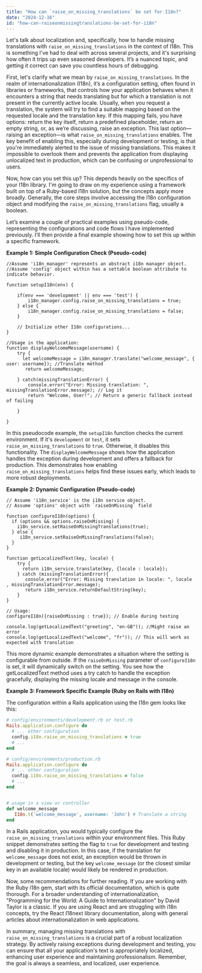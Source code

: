 ```yaml
---
title: "How can `raise_on_missing_translations` be set for I18n?"
date: "2024-12-16"
id: "how-can-raiseonmissingtranslations-be-set-for-i18n"
---
```


Let's talk about localization and, specifically, how to handle missing translations with `raise_on_missing_translations` in the context of I18n. This is something I've had to deal with across several projects, and it's surprising how often it trips up even seasoned developers. It’s a nuanced topic, and getting it correct can save you countless hours of debugging.

First, let's clarify what we mean by `raise_on_missing_translations`. In the realm of internationalization (I18n), it’s a configuration setting, often found in libraries or frameworks, that controls how your application behaves when it encounters a string that needs translating but for which a translation is not present in the currently active locale. Usually, when you request a translation, the system will try to find a suitable mapping based on the requested locale and the translation key. If this mapping fails, you have options: return the key itself, return a predefined placeholder, return an empty string, or, as we’re discussing, raise an exception. This last option—raising an exception—is what `raise_on_missing_translations` enables. The key benefit of enabling this, especially during development or testing, is that you're immediately alerted to the issue of missing translations. This makes it impossible to overlook them and prevents the application from displaying unlocalized text in production, which can be confusing or unprofessional to users.

Now, how can you set this up? This depends heavily on the specifics of your I18n library. I'm going to draw on my experience using a framework built on top of a Ruby-based I18n solution, but the concepts apply more broadly. Generally, the core steps involve accessing the I18n configuration object and modifying the `raise_on_missing_translations` flag, usually a boolean.

Let’s examine a couple of practical examples using pseudo-code, representing the configurations and code flows I have implemented previously. I’ll then provide a final example showing how to set this up within a specific framework.

**Example 1: Simple Configuration Check (Pseudo-code)**

```pseudocode
//Assume 'i18n_manager' represents an abstract i18n manager object.
//Assume 'config' object within has a settable boolean attribute to indicate behavior.

function setupI18n(env) {

    if(env === 'development' || env === 'test') {
        i18n_manager.config.raise_on_missing_translations = true;
    } else {
        i18n_manager.config.raise_on_missing_translations = false;
    }

    // Initialize other I18n configurations...
}

//Usage in the application:
function displayWelcomeMessage(username) {
    try {
      let welcomeMessage = i18n_manager.translate("welcome_message", { user: username}); //Translate method
       return welcomeMessage;

    } catch(missingTranslationError) {
        console.error("Error: Missing translation: ", missingTranslationError.message); // Log it
        return "Welcome, User!"; // Return a generic fallback instead of failing

    }

}
```

In this pseudocode example, the `setupI18n` function checks the current environment. If it's `development` or `test`, it sets `raise_on_missing_translations` to `true`. Otherwise, it disables this functionality. The `displayWelcomeMessage` shows how the application handles the exception during development and offers a fallback for production. This demonstrates how enabling `raise_on_missing_translations` helps find these issues early, which leads to more robust deployments.

**Example 2: Dynamic Configuration (Pseudo-code)**

```pseudocode
// Assume 'i18n_service' is the i18n service object.
// Assume 'options' object with `raiseOnMissing` field

function configureI18n(options) {
  if (options && options.raiseOnMissing) {
    i18n_service.setRaiseOnMissingTranslations(true);
  } else {
     i18n_service.setRaiseOnMissingTranslations(false);
  }
}

function getLocalizedText(key, locale) {
    try {
      return i18n_service.translate(key, {locale : locale});
    } catch (missingTranslationError){
       console.error("Error: Missing translation in locale: ", locale , missingTranslationError.message);
       return i18n_service.returnDefaultString(key);
    }
}

// Usage:
configureI18n({raiseOnMissing : true}); // Enable during testing

console.log(getLocalizedText("greeting", "en-GB")); //Might raise an error
console.log(getLocalizedText("welcome", "fr")); // This will work as expected with translation
```

This more dynamic example demonstrates a situation where the setting is configurable from outside. If the `raiseOnMissing` parameter of `configureI18n` is set, it will dynamically switch on the setting. You see how the getLocalizedText method uses a try catch to handle the exception gracefully, displaying the missing locale and message in the console.

**Example 3: Framework Specific Example (Ruby on Rails with I18n)**

The configuration within a Rails application using the I18n gem looks like this:

```ruby
# config/environments/development.rb or test.rb
Rails.application.configure do
  # ... other configuration
  config.i18n.raise_on_missing_translations = true
  # ...
end

# config/environments/production.rb
Rails.application.configure do
  # ... other configuration
  config.i18n.raise_on_missing_translations = false
  # ...
end


# usage in a view or controller
def welcome_message
   I18n.t('welcome_message', username: 'John') # Translate a string
end
```

In a Rails application, you would typically configure the `raise_on_missing_translations` within your environment files. This Ruby snippet demonstrates setting the flag to `true` for development and testing and disabling it in production. In this case, if the translation for `welcome_message` does not exist, an exception would be thrown in development or testing, but the key `welcome_message` (or the closest similar key in an available locale) would likely be rendered in production.

Now, some recommendations for further reading. If you are working with the Ruby i18n gem, start with its official documentation, which is quite thorough. For a broader understanding of internationalization, "Programming for the World: A Guide to Internationalization" by David Taylor is a classic. If you are using React and are struggling with i18n concepts, try the React I18next library documentation, along with general articles about internationalization in web applications.

In summary, managing missing translations with `raise_on_missing_translations` is a crucial part of a robust localization strategy. By actively raising exceptions during development and testing, you can ensure that all your application's text is appropriately localized, enhancing user experience and maintaining professionalism. Remember, the goal is always a seamless, and localized, user experience.
